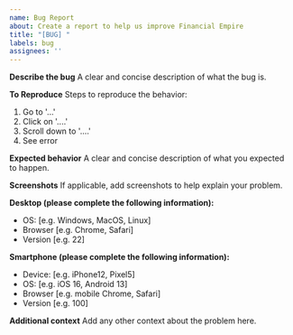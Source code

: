 ```yaml
---
name: Bug Report
about: Create a report to help us improve Financial Empire
title: "[BUG] "
labels: bug
assignees: ''
---
```


**Describe the bug**
A clear and concise description of what the bug is.

**To Reproduce**
Steps to reproduce the behavior:
1. Go to '...'
2. Click on '....'
3. Scroll down to '....'
4. See error

**Expected behavior**
A clear and concise description of what you expected to happen.

**Screenshots**
If applicable, add screenshots to help explain your problem.

**Desktop (please complete the following information):**
- OS: [e.g. Windows, MacOS, Linux]
- Browser [e.g. Chrome, Safari]
- Version [e.g. 22]

**Smartphone (please complete the following information):**
- Device: [e.g. iPhone12, Pixel5]
- OS: [e.g. iOS 16, Android 13]
- Browser [e.g. mobile Chrome, Safari]
- Version [e.g. 100]

**Additional context**
Add any other context about the problem here.
